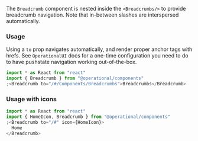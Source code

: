 The `Breadcrumb` component is nested inside the `<Breadcrumbs/>` to provide breadcrumb navigation. Note that in-between slashes are interspersed automatically.

### Usage

Using a `to` prop navigates automatically, and render proper anchor tags with hrefs. See `OperationalUI` docs for a one-time configuration you need to do to have pushstate navigation working out-of-the-box.

```jsx
import * as React from "react"
import { Breadcrumb } from "@operational/components"
;<Breadcrumb to="/#/Components/Breadcrumbs">Breadcrumbs</Breadcrumb>
```

### Usage with icons

```jsx
import * as React from "react"
import { HomeIcon, Breadcrumb } from "@operational/components"
;<Breadcrumb to="/#" icon={HomeIcon}>
  Home
</Breadcrumb>
```
